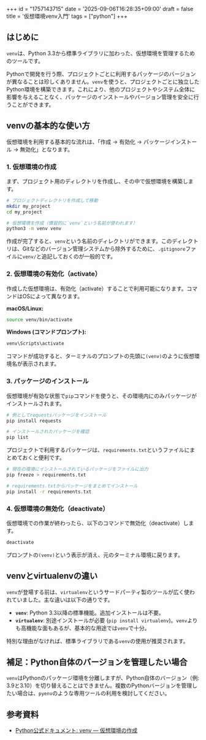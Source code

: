 +++
id = "1757143715"
date = '2025-09-06T16:28:35+09:00'
draft = false
title = '仮想環境venv入門'
tags = ["python"]
+++

## はじめに

`venv`は、Python 3.3から標準ライブラリに加わった、仮想環境を管理するためのツールです。

Pythonで開発を行う際、プロジェクトごとに利用するパッケージのバージョンが異なることは珍しくありません。`venv`を使うと、プロジェクトごとに独立したPython環境を構築できます。これにより、他のプロジェクトやシステム全体に影響を与えることなく、パッケージのインストールやバージョン管理を安全に行うことができます。

## venvの基本的な使い方

仮想環境を利用する基本的な流れは、「作成 → 有効化 → パッケージインストール → 無効化」となります。

### 1. 仮想環境の作成

まず、プロジェクト用のディレクトリを作成し、その中で仮想環境を構築します。

```bash
# プロジェクトディレクトリを作成して移動
mkdir my_project
cd my_project

# 仮想環境を作成（慣習的に`venv`という名前が使われます）
python3 -m venv venv
```

作成が完了すると、`venv`という名前のディレクトリができます。このディレクトリは、Gitなどのバージョン管理システムから除外するために、`.gitignore`ファイルに`venv/`と追記しておくのが一般的です。

### 2. 仮想環境の有効化（activate）

作成した仮想環境は、有効化（activate）することで利用可能になります。コマンドはOSによって異なります。

**macOS/Linux:**
```bash
source venv/bin/activate
```

**Windows (コマンドプロンプト):**
```bash
venv\Scripts\activate
```

コマンドが成功すると、ターミナルのプロンプトの先頭に`(venv)`のように仮想環境名が表示されます。

### 3. パッケージのインストール

仮想環境が有効な状態で`pip`コマンドを使うと、その環境内にのみパッケージがインストールされます。

```bash
# 例としてrequestsパッケージをインストール
pip install requests

# インストールされたパッケージを確認
pip list
```

プロジェクトで利用するパッケージは、`requirements.txt`というファイルにまとめておくと便利です。
```bash
# 現在の環境にインストールされているパッケージをファイルに出力
pip freeze > requirements.txt

# requirements.txtからパッケージをまとめてインストール
pip install -r requirements.txt
```

### 4. 仮想環境の無効化（deactivate）

仮想環境での作業が終わったら、以下のコマンドで無効化（deactivate）します。

```bash
deactivate
```

プロンプトの`(venv)`という表示が消え、元のターミナル環境に戻ります。

## venvとvirtualenvの違い

`venv`が登場する前は、`virtualenv`というサードパーティ製のツールが広く使われていました。主な違いは以下の通りです。

- **`venv`**: Python 3.3以降の標準機能。追加インストールは不要。
- **`virtualenv`**: 別途インストールが必要 (`pip install virtualenv`)。`venv`よりも高機能な面もあるが、基本的な用途では`venv`で十分。

特別な理由がなければ、標準ライブラリである`venv`の使用が推奨されます。

## 補足：Python自体のバージョンを管理したい場合

`venv`はPythonのパッケージ環境を分離しますが、Python自体のバージョン（例: 3.9と3.10）を切り替えることはできません。複数のPythonバージョンを管理したい場合は、`pyenv`のような専用ツールの利用を検討してください。

## 参考資料
- [Python公式ドキュメント: venv — 仮想環境の作成](https://docs.python.org/ja/3/library/venv.html)